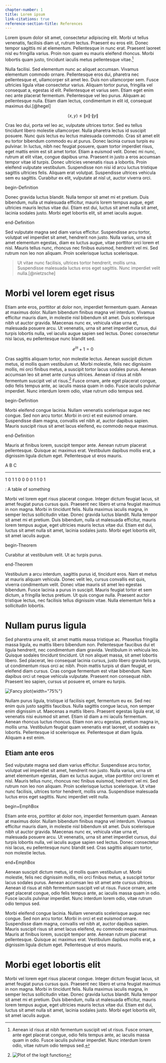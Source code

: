```yaml
---
chapter-number: 1
title: Lorem ipsum
link-citations: true
reference-section-title: References
---
```


Lorem ipsum dolor sit amet, consectetur adipiscing elit. Morbi ut tellus venenatis, facilisis diam ut, rutrum lectus. Praesent eu eros elit. Donec tempor sagittis mi at elementum. Pellentesque in nunc erat. Praesent laoreet nisl eu fringilla varius. Proin non quam eu mauris eleifend rhoncus. Morbi lobortis quam justo, tincidunt iaculis metus pellentesque vitae.[^sidenote1]

[^sidenote1]: Aenean id risus at nibh fermentum suscipit vel ut risus. Fusce ornare, ante eget placerat congue, odio felis tempus ante, ac iaculis massa quam in odio. Fusce iaculis pulvinar imperdiet. Nunc interdum lorem odio, vitae rutrum odio tempus sed.

Nulla facilisi. Sed elementum nunc ac aliquet accumsan. Vivamus elementum commodo ornare. Pellentesque eros dui, pharetra nec pellentesque et, ullamcorper sit amet leo. Duis non ullamcorper sem. Fusce ultricies ligula vitae consectetur varius. Aliquam tortor purus, fringilla vel consequat a, egestas id elit. Pellentesque et varius sem. Etiam eget enim nec ante placerat fermentum. Pellentesque vel leo purus. Aliquam ac pellentesque nulla. Etiam diam lectus, condimentum in elit id, consequat maximus dui.[@hegel]

$$ \langle x, y \rangle \le \|x\|\cdot\|y\| $$

Cras leo dui, porta vel leo ac, vulputate ultrices tortor. Sed eu tellus tincidunt libero molestie ullamcorper. Nulla pharetra lectus id suscipit posuere. Nunc quis lectus eu lectus malesuada commodo. Cras sit amet elit eu tortor bibendum commodo eu at purus. Donec lacinia cursus turpis eu pulvinar. In luctus, nibh nec feugiat posuere, quam tortor imperdiet risus, eget mattis enim est sit amet tortor. Etiam a euismod velit. Donec mi nunc, rutrum at elit vitae, congue dapibus urna. Praesent in justo a eros accumsan tempor vitae id turpis. Donec ultricies venenatis risus a lobortis. Proin eleifend vulputate vestibulum. Suspendisse non nisi id arcu luctus tristique sagittis ultricies felis. Aliquam erat volutpat. Suspendisse ultrices vehicula sem eu sagittis. Curabitur ex elit, vulputate at nisl ut, auctor viverra orci.

begin-Definition

Donec gravida luctus blandit. Nulla tempor sit amet mi et pretium. Duis bibendum, nulla ut malesuada efficitur, mauris lorem tempus augue, eget ultricies mauris lectus vitae dui. Etiam est dui, luctus sit amet nulla sit amet, lacinia sodales justo. Morbi eget lobortis elit, sit amet iaculis augue.

end-Definition

Sed vulputate magna sed diam varius efficitur. Suspendisse arcu tortor, volutpat vel imperdiet sit amet, hendrerit non justo. Nulla varius, urna sit amet elementum egestas, diam ex luctus augue, vitae porttitor orci lorem et nisl. Mauris tellus nunc, rhoncus nec finibus euismod, hendrerit vel mi. Sed rutrum non leo non aliquam. Proin scelerisque luctus scelerisque. 

> Ut vitae nunc facilisis, ultrices tortor hendrerit, mollis urna. Suspendisse malesuada luctus eros eget sagittis. Nunc imperdiet velit nulla.[@nietzsche]

# Morbi vel lorem eget risus

Etiam ante eros, porttitor at dolor non, imperdiet fermentum quam. Aenean at maximus dolor. Nullam bibendum finibus magna vel interdum. Vivamus efficitur mauris diam, in molestie nisl bibendum sit amet. Duis scelerisque nibh ut auctor gravida. Maecenas nunc ex, vehicula vitae urna et, malesuada posuere arcu. Ut venenatis, urna sit amet imperdiet cursus, dui turpis lobortis nulla, vel iaculis augue sapien sed lectus. Donec consectetur nisi lacus, eu pellentesque nunc blandit sed. 

$$
e^{i\pi} + 1 = 0
$$


Cras sagittis aliquam tortor, non molestie lectus. Aenean suscipit dictum metus, id mollis quam vestibulum ut. Morbi molestie, felis nec dignissim mollis, mi orci finibus metus, a suscipit tortor lacus sodales purus. Aenean accumsan leo sit amet ante cursus ultrices. Aenean id risus at nibh fermentum suscipit vel ut risus.[^logit] Fusce ornare, ante eget placerat congue, odio felis tempus ante, ac iaculis massa quam in odio. Fusce iaculis pulvinar imperdiet. Nunc interdum lorem odio, vitae rutrum odio tempus sed.

[^logit]: ![Plot of the logit function](assets/logit.svg)

begin-Definition

Morbi eleifend congue lacinia. Nullam venenatis scelerisque augue nec congue. Sed non arcu tortor. Morbi in orci et est euismod ornare. Suspendisse diam magna, convallis vel nibh at, auctor dapibus sapien. Mauris suscipit risus sit amet lacus eleifend, eu commodo neque maximus. 

end-Definition

Mauris at finibus lorem, suscipit tempor ante. Aenean rutrum placerat pellentesque. Quisque ac maximus erat. Vestibulum dapibus mollis erat, a dignissim ligula dictum eget. Pellentesque ut eros mauris.

   A   B   C 
  --- --- ---
   1   0   1
   1   0   0
   0   0   1
   1   0   1

  : A table of something

Morbi vel lorem eget risus placerat congue. Integer dictum feugiat lacus, sit amet feugiat purus cursus quis. Praesent nec libero et urna feugiat maximus in non magna. Morbi in tincidunt felis. Nulla maximus iaculis magna, in semper lectus sollicitudin vitae. Donec gravida luctus blandit. Nulla tempor sit amet mi et pretium. Duis bibendum, nulla ut malesuada efficitur, mauris lorem tempus augue, eget ultricies mauris lectus vitae dui. Etiam est dui, luctus sit amet nulla sit amet, lacinia sodales justo. Morbi eget lobortis elit, sit amet iaculis augue.

begin-Theorem

Curabitur at vestibulum velit. Ut ac turpis purus. 

end-Theorem

Vestibulum a arcu interdum, sagittis purus id, tincidunt eros. Nam et metus at mauris aliquam vehicula. Donec velit leo, cursus convallis est quis, viverra condimentum velit. Donec vitae mauris sit amet leo egestas bibendum. Fusce lacinia a purus in suscipit. Mauris feugiat tortor et sem dictum, a fringilla lectus pretium. Ut quis congue nulla. Praesent auctor tristique lectus, nec facilisis tellus dignissim vitae. Nulla elementum felis a sollicitudin lobortis.

# Nullam purus ligula

Sed pharetra urna elit, sit amet mattis massa tristique ac. Phasellus fringilla massa ligula, eu mattis libero bibendum non. Pellentesque faucibus dui et ligula hendrerit, nec condimentum diam gravida. Vestibulum in vehicula leo. Quisque sodales tincidunt tincidunt. Ut non aliquet massa, sit amet lobortis libero. Sed placerat, leo consequat lacinia cursus, justo libero gravida turpis, ut condimentum risus orci ac nibh. Proin mattis turpis ut diam feugiat, et eleifend diam cursus. Cras congue fermentum est vitae bibendum. Nam dapibus orci ut neque vehicula vulputate. Praesent non consequat nibh. Praesent leo sapien, cursus ut posuere et, ornare eu turpis.

![Fancy plot](assets/bmi.svg){width="75%"}

Nullam purus ligula, tristique id facilisis eget, fermentum eu ex. Sed nec enim quis justo sagittis faucibus. Nulla sagittis congue lacus, non semper enim dignissim ut. Maecenas a mattis libero. Praesent egestas ligula erat, id venenatis nisi euismod sit amet. Etiam id diam a mi iaculis fermentum. Aenean rhoncus luctus rhoncus. Etiam non arcu egestas, pretium magna in, mollis urna. Vestibulum feugiat quam venenatis erat laoreet, ut sodales ex lobortis. Pellentesque id scelerisque ex. Pellentesque at diam ligula. Aliquam a est enim. 


## Etiam ante eros

Sed vulputate magna sed diam varius efficitur. Suspendisse arcu tortor, volutpat vel imperdiet sit amet, hendrerit non justo. Nulla varius, urna sit amet elementum egestas, diam ex luctus augue, vitae porttitor orci lorem et nisl. Mauris tellus nunc, rhoncus nec finibus euismod, hendrerit vel mi. Sed rutrum non leo non aliquam. Proin scelerisque luctus scelerisque. Ut vitae nunc facilisis, ultrices tortor hendrerit, mollis urna. Suspendisse malesuada luctus eros eget sagittis. Nunc imperdiet velit nulla.

begin+EmphBox

Etiam ante eros, porttitor at dolor non, imperdiet fermentum quam. Aenean at maximus dolor. Nullam bibendum finibus magna vel interdum. Vivamus efficitur mauris diam, in molestie nisl bibendum sit amet. Duis scelerisque nibh ut auctor gravida. Maecenas nunc ex, vehicula vitae urna et, malesuada posuere arcu. Ut venenatis, urna sit amet imperdiet cursus, dui turpis lobortis nulla, vel iaculis augue sapien sed lectus. Donec consectetur nisi lacus, eu pellentesque nunc blandit sed. Cras sagittis aliquam tortor, non molestie lectus. 

end+EmphBox

Aenean suscipit dictum metus, id mollis quam vestibulum ut. Morbi molestie, felis nec dignissim mollis, mi orci finibus metus, a suscipit tortor lacus sodales purus. Aenean accumsan leo sit amet ante cursus ultrices. Aenean id risus at nibh fermentum suscipit vel ut risus. Fusce ornare, ante eget placerat congue, odio felis tempus ante, ac iaculis massa quam in odio. Fusce iaculis pulvinar imperdiet. Nunc interdum lorem odio, vitae rutrum odio tempus sed.

Morbi eleifend congue lacinia. Nullam venenatis scelerisque augue nec congue. Sed non arcu tortor. Morbi in orci et est euismod ornare. Suspendisse diam magna, convallis vel nibh at, auctor dapibus sapien. Mauris suscipit risus sit amet lacus eleifend, eu commodo neque maximus. Mauris at finibus lorem, suscipit tempor ante. Aenean rutrum placerat pellentesque. Quisque ac maximus erat. Vestibulum dapibus mollis erat, a dignissim ligula dictum eget. Pellentesque ut eros mauris.

# Morbi eget lobortis elit

Morbi vel lorem eget risus placerat congue. Integer dictum feugiat lacus, sit amet feugiat purus cursus quis. Praesent nec libero et urna feugiat maximus in non magna. Morbi in tincidunt felis. Nulla maximus iaculis magna, in semper lectus sollicitudin vitae. Donec gravida luctus blandit. Nulla tempor sit amet mi et pretium. Duis bibendum, nulla ut malesuada efficitur, mauris lorem tempus augue, eget ultricies mauris lectus vitae dui. Etiam est dui, luctus sit amet nulla sit amet, lacinia sodales justo. Morbi eget lobortis elit, sit amet iaculis augue.
